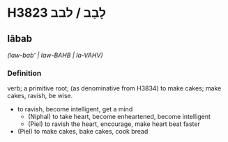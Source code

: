# H3823 לָבַב / לבב

## lâbab

_(law-bab' | law-BAHB | la-VAHV)_

### Definition

verb; a primitive root; (as denominative from H3834) to make cakes; make cakes, ravish, be wise.

- to ravish, become intelligent, get a mind
    - (Niphal) to take heart, become enheartened, become intelligent
    - (Piel) to ravish the heart, encourage, make heart beat faster
- (Piel) to make cakes, bake cakes, cook bread
